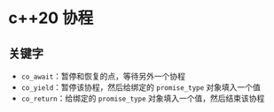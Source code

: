 # c++20 协程

## 关键字

- `co_await`：暂停和恢复的点，等待另外一个协程
- `co_yield`：暂停该协程，然后给绑定的 `promise_type` 对象填入一个值
- `co_return`：给绑定的 `promise_type` 对象填入一个值，然后结束该协程

